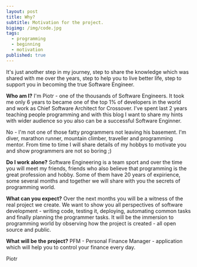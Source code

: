 ```yaml
---
layout: post
title: Why?
subtitle: Motivation for the project.
bigimg: /img/code.jpg
tags:
  - programming
  - beginning
  - motivation
published: true
---
```


It's just another step in my journey, step to share the knowledge which was shared with me over the years, step to help you to live better life, step to support you in becoming the true Software Engineer.


**Who am I?**
I'm Piotr - one of the thousands of Software Engineers. It took me only 6 years to became one of the top 1% of developers in the world and work as Chief Software Architect for Crossover. I've spent last 2 years teaching people programming and with this blog I want to share my hints with wider audience so you also can be a successful Software Enginner.

No - I'm not one of those fatty programmers not leaving his basement. I'm diver, marathon runner, mountain climber, traveller and programming mentor. From time to time I will share details of my hobbys to motivate you and show programmers are not so boring ;)


**Do I work alone?**
Software Engineering is a team sport and over the time you will meet my friends, friends who also believe that programming is the great profession and hobby. Some of them have 20 years of expirience, some several months and together we will share with you the secrets of programming world.


**What can you expect?**
Over the next months you will be a witness of the real project we create. We want to show you all perspectives of software development - writing code, testing it, deploying, automating common tasks and finally planning the programmer tasks. It will be the immersion to programming world by observing how the project is created - all open source and public.


**What will be the project?**
PFM - Personal Finance Manager - application which will help you to control your finance every day.


Piotr



